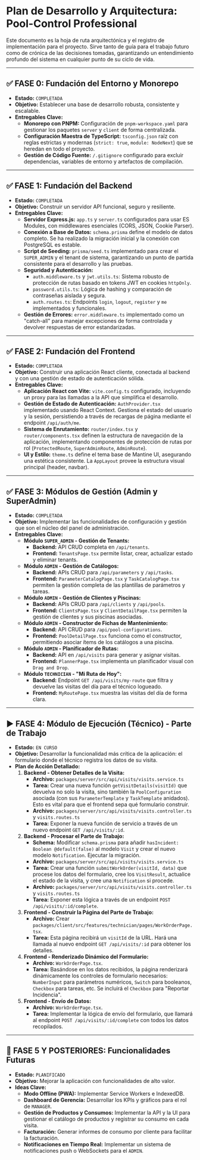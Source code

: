 # Plan de Desarrollo y Arquitectura: Pool-Control Professional

Este documento es la hoja de ruta arquitectónica y el registro de implementación para el proyecto. Sirve tanto de guía para el trabajo futuro como de crónica de las decisiones tomadas, garantizando un entendimiento profundo del sistema en cualquier punto de su ciclo de vida.

---

## ✅ FASE 0: Fundación del Entorno y Monorepo

- **Estado:** `COMPLETADA`
- **Objetivo:** Establecer una base de desarrollo robusta, consistente y escalable.
- **Entregables Clave:**
  - **Monorepo con PNPM:** Configuración de `pnpm-workspace.yaml` para gestionar los paquetes `server` y `client` de forma centralizada.
  - **Configuración Maestra de TypeScript:** `tsconfig.json` raíz con reglas estrictas y modernas (`strict: true`, `module: NodeNext`) que se heredan en todo el proyecto.
  * **Gestión de Código Fuente:** `/.gitignore` configurado para excluir dependencias, variables de entorno y artefactos de compilación.

---

## ✅ FASE 1: Fundación del Backend

- **Estado:** `COMPLETADA`
- **Objetivo:** Construir un servidor API funcional, seguro y resiliente.
- **Entregables Clave:**
  - **Servidor Express.js:** `app.ts` y `server.ts` configurados para usar ES Modules, con middlewares esenciales (CORS, JSON, Cookie Parser).
  - **Conexión a Base de Datos:** `schema.prisma` define el modelo de datos completo. Se ha realizado la migración inicial y la conexión con PostgreSQL es estable.
  - **Script de Seeding:** `prisma/seed.ts` implementado para crear el `SUPER_ADMIN` y el tenant de sistema, garantizando un punto de partida consistente para el desarrollo y las pruebas.
  - **Seguridad y Autenticación:**
    - `auth.middleware.ts` y `jwt.utils.ts`: Sistema robusto de protección de rutas basado en tokens JWT en cookies `httpOnly`.
    - `password.utils.ts`: Lógica de hashing y comparación de contraseñas aislada y segura.
    - `auth.routes.ts`: Endpoints `login`, `logout`, `register` y `me` implementados y funcionales.
  - **Gestión de Errores:** `error.middleware.ts` implementado como un "catch-all" para manejar excepciones de forma controlada y devolver respuestas de error estandarizadas.

---

## ✅ FASE 2: Fundación del Frontend

- **Estado:** `COMPLETADA`
- **Objetivo:** Construir una aplicación React cliente, conectada al backend y con una gestión de estado de autenticación sólida.
- **Entregables Clave:**
  - **Aplicación React con Vite:** `vite.config.ts` configurado, incluyendo un proxy para las llamadas a la API que simplifica el desarrollo.
  - **Gestión de Estado de Autenticación:** `AuthProvider.tsx` implementado usando React Context. Gestiona el estado del usuario y la sesión, persistiendo a través de recargas de página mediante el endpoint `/api/auth/me`.
  - **Sistema de Enrutamiento:** `router/index.tsx` y `router/components.tsx` definen la estructura de navegación de la aplicación, implementando componentes de protección de rutas por rol (`ProtectedRoute`, `SuperAdminRoute`, `AdminRoute`).
  - **UI y Estilo:** `theme.ts` define el tema base de Mantine UI, asegurando una estética consistente. La `AppLayout` provee la estructura visual principal (header, navbar).

---

## ✅ FASE 3: Módulos de Gestión (Admin y SuperAdmin)

- **Estado:** `COMPLETADA`
- **Objetivo:** Implementar las funcionalidades de configuración y gestión que son el núcleo del panel de administración.
- **Entregables Clave:**
  - **Módulo `SUPER_ADMIN` - Gestión de Tenants:**
    - **Backend:** API CRUD completa en `/api/tenants`.
    - **Frontend:** `TenantsPage.tsx` permite listar, crear, actualizar estado y eliminar tenants.
  - **Módulo `ADMIN` - Gestión de Catálogos:**
    - **Backend:** APIs CRUD para `/api/parameters` y `/api/tasks`.
    - **Frontend:** `ParameterCatalogPage.tsx` y `TaskCatalogPage.tsx` permiten la gestión completa de las plantillas de parámetros y tareas.
  - **Módulo `ADMIN` - Gestión de Clientes y Piscinas:**
    - **Backend:** APIs CRUD para `/api/clients` y `/api/pools`.
    - **Frontend:** `ClientsPage.tsx` y `ClientDetailPage.tsx` permiten la gestión de clientes y sus piscinas asociadas.
  - **Módulo `ADMIN` - Constructor de Fichas de Mantenimiento:**
    - **Backend:** API CRUD para `/api/pool-configurations`.
    - **Frontend:** `PoolDetailPage.tsx` funciona como el constructor, permitiendo asociar ítems de los catálogos a una piscina.
  - **Módulo `ADMIN` - Planificador de Rutas:**
    - **Backend:** API en `/api/visits` para generar y asignar visitas.
    - **Frontend:** `PlannerPage.tsx` implementa un planificador visual con `Drag and Drop`.
  - **Módulo `TECHNICIAN` - "Mi Ruta de Hoy":**
    - **Backend:** Endpoint `GET /api/visits/my-route` que filtra y devuelve las visitas del día para el técnico logueado.
    - **Frontend:** `MyRoutePage.tsx` muestra las visitas del día de forma clara.

---

## ▶️ FASE 4: Módulo de Ejecución (Técnico) - Parte de Trabajo

- **Estado:** `EN CURSO`
- **Objetivo:** Desarrollar la funcionalidad más crítica de la aplicación: el formulario donde el técnico registra los datos de su visita.
- **Plan de Acción Detallado:**
  1.  **Backend - Obtener Detalles de la Visita:**
      - **Archivo:** `packages/server/src/api/visits/visits.service.ts`
      - **Tarea:** Crear una nueva función `getVisitDetails(visitId)` que devuelva no solo la visita, sino también la `PoolConfiguration` asociada (con sus `ParameterTemplate` y `TaskTemplate` anidados). Esto es vital para que el frontend sepa qué formulario construir.
      - **Archivo:** `packages/server/src/api/visits/visits.controller.ts` y `visits.routes.ts`
      - **Tarea:** Exponer la nueva función de servicio a través de un nuevo endpoint `GET /api/visits/:id`.
  2.  **Backend - Procesar el Parte de Trabajo:**
      - **Schema:** Modificar `schema.prisma` para añadir `hasIncident: Boolean @default(false)` al modelo `Visit` y crear el nuevo modelo `Notification`. Ejecutar la migración.
      - **Archivo:** `packages/server/src/api/visits/visits.service.ts`
      - **Tarea:** Crear una función `submitWorkOrder(visitId, data)` que procese los datos del formulario, cree los `VisitResult`, actualice el estado de la visita, y cree una `Notification` si procede.
      - **Archivo:** `packages/server/src/api/visits/visits.controller.ts` y `visits.routes.ts`
      - **Tarea:** Exponer esta lógica a través de un endpoint `POST /api/visits/:id/complete`.
  3.  **Frontend - Construir la Página del Parte de Trabajo:**
      - **Archivo:** Crear `packages/client/src/features/technician/pages/WorkOrderPage.tsx`.
      - **Tarea:** Esta página recibirá un `visitId` de la URL. Hará una llamada al nuevo endpoint `GET /api/visits/:id` para obtener los detalles.
  4.  **Frontend - Renderizado Dinámico del Formulario:**
      - **Archivo:** `WorkOrderPage.tsx`.
      - **Tarea:** Basándose en los datos recibidos, la página renderizará dinámicamente los controles de formulario necesarios: `NumberInput` para parámetros numéricos, `Switch` para booleanos, `Checkbox` para tareas, etc. Se incluirá el `Checkbox` para "Reportar Incidencia".
  5.  **Frontend - Envío de Datos:**
      - **Archivo:** `WorkOrderPage.tsx`.
      - **Tarea:** Implementar la lógica de envío del formulario, que llamará al endpoint `POST /api/visits/:id/complete` con todos los datos recopilados.

---

## 🔮 FASE 5 Y POSTERIORES: Funcionalidades Futuras

- **Estado:** `PLANIFICADO`
- **Objetivo:** Mejorar la aplicación con funcionalidades de alto valor.
- **Ideas Clave:**
  - **Modo Offline (PWA):** Implementar Service Workers e IndexedDB.
  - **Dashboard de Gerencia:** Desarrollar los KPIs y gráficos para el rol de `MANAGER`.
  - **Gestión de Productos y Consumos:** Implementar la API y la UI para gestionar el catálogo de productos y registrar su consumo en cada visita.
  - **Facturación:** Generar informes de consumo por cliente para facilitar la facturación.
  - **Notificaciones en Tiempo Real:** Implementar un sistema de notificaciones push o WebSockets para el `ADMIN`.
